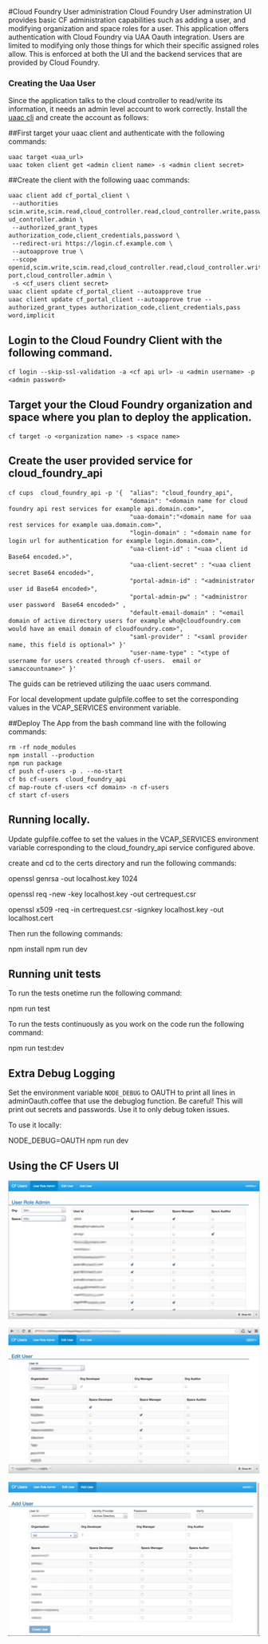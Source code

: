 #Cloud Foundry User administration
Cloud Foundry User adminstration UI provides basic CF administration capabilities such as adding a user, and modifying organization and space roles for a user.  This application offers authentication with Cloud Foundry via UAA Oauth integration.  Users are limited to modifying only those things for which their specific assigned roles allow.  This is enforced at both the UI and the backend services that are provided by Cloud Foundry.  

### Creating the Uaa User
Since the application talks to the cloud controller to read/write its information, it needs an admin level account to work correctly.  Install the [uaac cli](https://github.com/cloudfoundry/cf-uaac) and create the account as follows:

##First target your uaac client and authenticate with the following commands:
```
uaac target <uaa_url>
uaac token client get <admin client name> -s <admin client secret>
```

##Create the client with the following uaac commands:
```
uaac client add cf_portal_client \
 --authorities scim.write,scim.read,cloud_controller.read,cloud_controller.write,password.write,uaa.admin,uaa.resource,clo
ud_controller.admin \
 --authorized_grant_types authorization_code,client_credentials,password \
 --redirect-uri https://login.cf.example.com \
 --autoapprove true \
 --scope openid,scim.write,scim.read,cloud_controller.read,cloud_controller.write,password.write,console.admin,console.sup
port,cloud_controller.admin \
 -s <cf_users client secret>
uaac client update cf_portal_client --autoapprove true
uaac client update cf_portal_client --autoapprove true --authorized_grant_types authorization_code,client_credentials,pass
word,implicit
```


## Login to the Cloud Foundry Client with the following command.
```
cf login --skip-ssl-validation -a <cf api url> -u <admin username> -p <admin password>
```

## Target your the Cloud Foundry organization and space where you plan to deploy the application.
```
cf target -o <organization name> -s <space name>
```

## Create the user provided service for cloud_foundry_api
```
cf cups  cloud_foundry_api -p '{  "alias": "cloud_foundry_api",
                                  "domain": "<domain name for cloud foundry api rest services for example api.domain.com>",
                                  "uaa-domain":"<domain name for uaa rest services for example uaa.domain.com>",
                                  "login-domain" : "<domain name for login url for authentication for example login.domain.com>",
                                  "uaa-client-id" : "<uaa client id Base64 encoded.>",
                                  "uaa-client-secret" : "<uaa client secret Base64 encoded>",
                                  "portal-admin-id" : "<administrator user id Base64 encoded>",
                                  "portal-admin-pw" : "<administror user password  Base64 encoded>" ,
                                  "default-email-domain" : "<email domain of active directory users for example who@cloudfoundry.com would have an email domain of cloudfoundry.com>",
                                  "saml-provider" : "<saml provider name, this field is optional>" }'
                                  "user-name-type" : "<type of username for users created through cf-users.  email or samaccountname>" }'

```
The guids can be retrieved utilizing the uaac users command.

For local development update gulpfile.coffee to set the corresponding values in the VCAP_SERVICES environment variable.

##Deploy The App from the bash command line with the following commands:
```
rm -rf node_modules
npm install --production
npm run package
cf push cf-users -p . --no-start
cf bs cf-users  cloud_foundry_api
cf map-route cf-users <cf domain> -n cf-users
cf start cf-users

```

## Running locally.

  Update gulpfile.coffee to set the  values in the VCAP_SERVICES environment variable corresponding to the cloud_foundry_api service configured above.

  create and cd to  the certs directory and run the following commands:

  openssl genrsa -out localhost.key 1024

  openssl req -new -key localhost.key -out certrequest.csr

  openssl x509 -req -in certrequest.csr -signkey localhost.key -out localhost.cert

  Then run the following commands:

  npm install
  npm run dev

## Running unit tests
  To run the tests onetime run the following command:

  npm run test

  To run the tests continuously as you work on the code run the following command:


  npm run test:dev


## Extra Debug Logging

Set the environment variable `NODE_DEBUG` to OAUTH to print all lines in adminOauth.coffee that use the debuglog function.
Be careful!  This will print out secrets and passwords.  Use it to only debug token issues.

To use it locally:

  NODE_DEBUG=OAUTH npm run dev

## <a name="using"></a> Using the CF Users UI

![User Role Admin](./images/UserRoleAdmin.jpg)

![Edit User](./images/EditUser.jpg)

![Add User](./images/AddUser.jpg)
